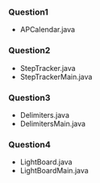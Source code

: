 ### Question1
- APCalendar.java
### Question2
- StepTracker.java
- StepTrackerMain.java
### Question3
- Delimiters.java
- DelimitersMain.java
### Question4
- LightBoard.java
- LightBoardMain.java